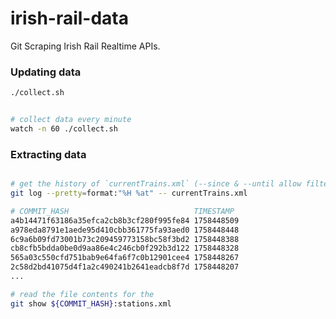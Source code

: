 # irish-rail-data

Git Scraping Irish Rail Realtime APIs.

### Updating data

```bash
./collect.sh


# collect data every minute
watch -n 60 ./collect.sh
```

### Extracting data

```bash

# get the history of `currentTrains.xml` (--since & --until allow filtering by date)
git log --pretty=format:"%H %at" -- currentTrains.xml

# COMMIT_HASH                            TIMESTAMP
a4b14471f63186a35efca2cb8b3cf280f995fe84 1758448509
a978eda8791e1aede95d410cbb361775fa93aed0 1758448448
6c9a6b09fd73001b73c209459773158bc58f3bd2 1758448388
cb8cfb5bdda0be0d9aa86e4c246cb0f292b3d122 1758448328
565a03c550cfd751bab9e64fa6f7c0b12901cee4 1758448267
2c58d2bd41075d4f1a2c490241b2641eadcb8f7d 1758448207
...

# read the file contents for the 
git show ${COMMIT_HASH}:stations.xml
```
